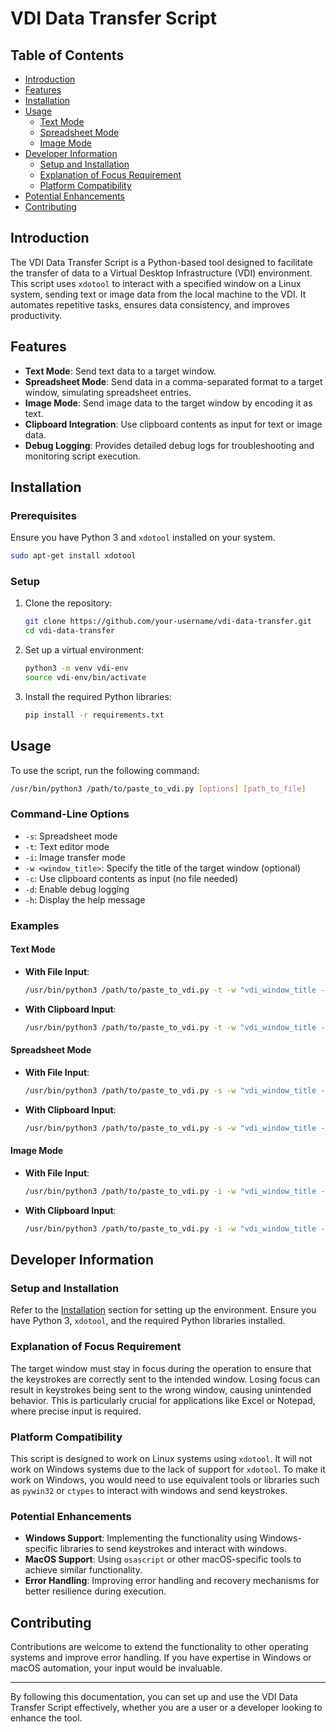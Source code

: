 # VDI Data Transfer Script

## Table of Contents

- [Introduction](#introduction)
- [Features](#features)
- [Installation](#installation)
- [Usage](#usage)
  - [Text Mode](#text-mode)
  - [Spreadsheet Mode](#spreadsheet-mode)
  - [Image Mode](#image-mode)
- [Developer Information](#developer-information)
  - [Setup and Installation](#setup-and-installation)
  - [Explanation of Focus Requirement](#explanation-of-focus-requirement)
  - [Platform Compatibility](#platform-compatibility)
- [Potential Enhancements](#potential-enhancements)
- [Contributing](#contributing)

## Introduction

The VDI Data Transfer Script is a Python-based tool designed to facilitate the transfer of data to a Virtual Desktop Infrastructure (VDI) environment. This script uses `xdotool` to interact with a specified window on a Linux system, sending text or image data from the local machine to the VDI. It automates repetitive tasks, ensures data consistency, and improves productivity.

## Features

- **Text Mode**: Send text data to a target window.
- **Spreadsheet Mode**: Send data in a comma-separated format to a target window, simulating spreadsheet entries.
- **Image Mode**: Send image data to the target window by encoding it as text.
- **Clipboard Integration**: Use clipboard contents as input for text or image data.
- **Debug Logging**: Provides detailed debug logs for troubleshooting and monitoring script execution.

## Installation

### Prerequisites

Ensure you have Python 3 and `xdotool` installed on your system.

```bash
sudo apt-get install xdotool
```

### Setup

1. Clone the repository:
   ```bash
   git clone https://github.com/your-username/vdi-data-transfer.git
   cd vdi-data-transfer
   ```

2. Set up a virtual environment:
   ```bash
   python3 -m venv vdi-env
   source vdi-env/bin/activate
   ```

3. Install the required Python libraries:
   ```bash
   pip install -r requirements.txt
   ```

## Usage

To use the script, run the following command:
```bash
/usr/bin/python3 /path/to/paste_to_vdi.py [options] [path_to_file]
```

### Command-Line Options

- `-s`: Spreadsheet mode
- `-t`: Text editor mode
- `-i`: Image transfer mode
- `-w <window_title>`: Specify the title of the target window (optional)
- `-c`: Use clipboard contents as input (no file needed)
- `-d`: Enable debug logging
- `-h`: Display the help message

### Examples

#### Text Mode

- **With File Input**:
  ```bash
  /usr/bin/python3 /path/to/paste_to_vdi.py -t -w "vdi_window_title - Brave" /path/to/textfile.txt
  ```

- **With Clipboard Input**:
  ```bash
  /usr/bin/python3 /path/to/paste_to_vdi.py -t -w "vdi_window_title - Brave" -c
  ```

#### Spreadsheet Mode

- **With File Input**:
  ```bash
  /usr/bin/python3 /path/to/paste_to_vdi.py -s -w "vdi_window_title - Brave" /path/to/spreadsheetfile.csv
  ```

- **With Clipboard Input**:
  ```bash
  /usr/bin/python3 /path/to/paste_to_vdi.py -s -w "vdi_window_title - Brave" -c
  ```

#### Image Mode

- **With File Input**:
  ```bash
  /usr/bin/python3 /path/to/paste_to_vdi.py -i -w "vdi_window_title - Brave" /path/to/imagefile.png
  ```

- **With Clipboard Input**:
  ```bash
  /usr/bin/python3 /path/to/paste_to_vdi.py -i -w "vdi_window_title - Brave" -c
  ```

## Developer Information

### Setup and Installation

Refer to the [Installation](#installation) section for setting up the environment. Ensure you have Python 3, `xdotool`, and the required Python libraries installed.

### Explanation of Focus Requirement

The target window must stay in focus during the operation to ensure that the keystrokes are correctly sent to the intended window. Losing focus can result in keystrokes being sent to the wrong window, causing unintended behavior. This is particularly crucial for applications like Excel or Notepad, where precise input is required.

### Platform Compatibility

This script is designed to work on Linux systems using `xdotool`. It will not work on Windows systems due to the lack of support for `xdotool`. To make it work on Windows, you would need to use equivalent tools or libraries such as `pywin32` or `ctypes` to interact with windows and send keystrokes.

### Potential Enhancements

- **Windows Support**: Implementing the functionality using Windows-specific libraries to send keystrokes and interact with windows.
- **MacOS Support**: Using `osascript` or other macOS-specific tools to achieve similar functionality.
- **Error Handling**: Improving error handling and recovery mechanisms for better resilience during execution.

## Contributing

Contributions are welcome to extend the functionality to other operating systems and improve error handling. If you have expertise in Windows or macOS automation, your input would be invaluable.

---

By following this documentation, you can set up and use the VDI Data Transfer Script effectively, whether you are a user or a developer looking to enhance the tool.
